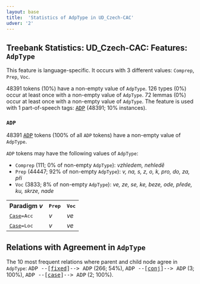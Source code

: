 ```yaml
---
layout: base
title:  'Statistics of AdpType in UD_Czech-CAC'
udver: '2'
---
```


## Treebank Statistics: UD_Czech-CAC: Features: `AdpType`

This feature is language-specific.
It occurs with 3 different values: `Comprep`, `Prep`, `Voc`.

48391 tokens (10%) have a non-empty value of `AdpType`.
126 types (0%) occur at least once with a non-empty value of `AdpType`.
72 lemmas (0%) occur at least once with a non-empty value of `AdpType`.
The feature is used with 1 part-of-speech tags: <tt><a href="cs_cac-pos-ADP.html">ADP</a></tt> (48391; 10% instances).

### `ADP`

48391 <tt><a href="cs_cac-pos-ADP.html">ADP</a></tt> tokens (100% of all `ADP` tokens) have a non-empty value of `AdpType`.

`ADP` tokens may have the following values of `AdpType`:

* `Comprep` (111; 0% of non-empty `AdpType`): <em>vzhledem, nehledě</em>
* `Prep` (44447; 92% of non-empty `AdpType`): <em>v, na, s, z, o, k, pro, do, za, při</em>
* `Voc` (3833; 8% of non-empty `AdpType`): <em>ve, ze, se, ke, beze, ode, přede, ku, skrze, nade</em>

<table>
  <tr><th>Paradigm <i>v</i></th><th><tt>Prep</tt></th><th><tt>Voc</tt></th></tr>
  <tr><td><tt><tt><a href="cs_cac-feat-Case.html">Case</a></tt><tt>=Acc</tt></tt></td><td><em>v</em></td><td><em>ve</em></td></tr>
  <tr><td><tt><tt><a href="cs_cac-feat-Case.html">Case</a></tt><tt>=Loc</tt></tt></td><td><em>v</em></td><td><em>ve</em></td></tr>
</table>

## Relations with Agreement in `AdpType`

The 10 most frequent relations where parent and child node agree in `AdpType`:
<tt>ADP --[<tt><a href="cs_cac-dep-fixed.html">fixed</a></tt>]--> ADP</tt> (266; 54%),
<tt>ADP --[<tt><a href="cs_cac-dep-conj.html">conj</a></tt>]--> ADP</tt> (3; 100%),
<tt>ADP --[<tt><a href="cs_cac-dep-case.html">case</a></tt>]--> ADP</tt> (2; 100%).

